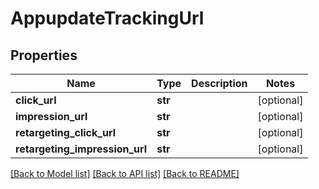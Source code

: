 # AppupdateTrackingUrl

## Properties
Name | Type | Description | Notes
------------ | ------------- | ------------- | -------------
**click_url** | **str** |  | [optional] 
**impression_url** | **str** |  | [optional] 
**retargeting_click_url** | **str** |  | [optional] 
**retargeting_impression_url** | **str** |  | [optional] 

[[Back to Model list]](../README.md#documentation-for-models) [[Back to API list]](../README.md#documentation-for-api-endpoints) [[Back to README]](../README.md)

